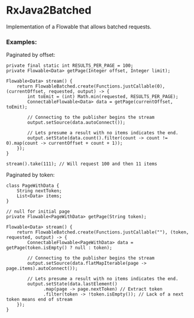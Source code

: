 # RxJava2Batched
Implementation of a Flowable that allows batched requests.

### Examples:

Paginated by offset:

    private final static int RESULTS_PER_PAGE = 100;
    private Flowable<Data> getPage(Integer offset, Integer limit);
    
    Flowable<Data> stream() {
        return FlowableBatched.create(Functions.justCallable(0), (currentOffset, requested, output) -> {
            int toEmit = (int) Math.min(requested, RESULTS_PER_PAGE);
            ConnectableFlowable<Data> data = getPage(currentOffset, toEmit);
            
            // Connecting to the publisher begins the stream
            output.setSource(data.autoConnect());
            
            // Lets presume a result with no items indicates the end.
            output.setState(data.count().filter(count -> count != 0).map(count -> currentOffset + count + 1));
        });
    }
    
    stream().take(111); // Will request 100 and then 11 items
    
Paginated by token:

    class PageWithData {
        String nextToken;
        List<Data> items;
    }

    // null for initial page
    private Flowable<PageWithData> getPage(String token);

    Flowable<Data> stream() {
        return FlowableBatched.create(Functions.justCallable(""), (token, requested, output) -> {
            ConnectableFlowable<PageWithData> data = getPage(token.isEmpty() ? null : token);
            
            // Connecting to the publisher begins the stream
            output.setSource(data.flatMapIterable(page -> page.items).autoConnect());
            
            // Lets presume a result with no items indicates the end.
            output.setState(data.lastElement()
                  .map(page -> page.nextToken) // Extract token
                  .filter(token -> !token.isEmpty()); // Lack of a next token means end of stream
        });
    }
    
